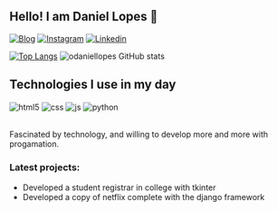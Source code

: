 
## Hello! I am Daniel Lopes 👋

[![Blog](https://img.shields.io/website?label=danflix.com&style=for-the-badge&url=https://danflix.herokuapp.com/)](https://danflix.herokuapp.com)
[![Instagram](https://img.shields.io/badge/Instagram-E4405F?style=for-the-badge&logo=instagram&logoColor=white)](https://instagram.com/daniel_lopezbr)
[![Linkedin](https://img.shields.io/badge/LinkedIn-0077B5?style=for-the-badge&logo=linkedin&logoColor=white)](https://www.linkedin.com/in/daniel-lopes-a5285625a/)


[![Top Langs](https://github-readme-stats.vercel.app/api/top-langs/?username=odaniellopes&)](https://github.com/odaniellopes/github-readme-stats)
![odaniellopes GitHub stats](https://github-readme-stats.vercel.app/api?username=odaniellopes&show_icons=true&theme=radical)


## Technologies I use in my day

<div style="display: inline_block">
  <img align="center" alt="html5" src="https://img.shields.io/badge/HTML5-E34F26?style=for-the-badge&logo=html5&logoColor=white" />
  <img align="center" alt="css" src="https://img.shields.io/badge/CSS3-1572B6?style=for-the-badge&logo=css3&logoColor=white" />
  <img align="center" alt="js" src="https://img.shields.io/badge/JavaScript-F7DF1E?style=for-the-badge&logo=javascript&logoColor=black" />
  <img align="center" alt="python" src="https://img.shields.io/badge/Python-3776AB?style=for-the-badge&logo=python&logoColor=white" />
  
  
</div><br/>

Fascinated by technology, and willing to develop more and more with progamation.

### Latest projects:
- Developed a student registrar in college with tkinter<br/>
- Developed a copy of netflix complete with the django framework<br/>
